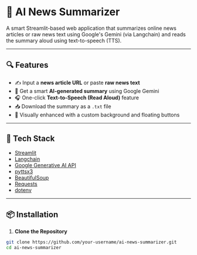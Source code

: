 # 📰 AI News Summarizer

A smart Streamlit-based web application that summarizes online news articles or raw news text using Google's Gemini (via Langchain) and reads the summary aloud using text-to-speech (TTS).

---

## 🔍 Features

- ✍️ Input a **news article URL** or paste **raw news text**
- 🧠 Get a smart **AI-generated summary** using Google Gemini
- 🎧 One-click **Text-to-Speech (Read Aloud)** feature
- 📥 Download the summary as a `.txt` file
- 🌄 Visually enhanced with a custom background and floating buttons

---

## 🚀 Tech Stack

- [Streamlit](https://streamlit.io/)
- [Langchain](https://www.langchain.com/)
- [Google Generative AI API](https://ai.google.dev/)
- [pyttsx3](https://pypi.org/project/pyttsx3/)
- [BeautifulSoup](https://www.crummy.com/software/BeautifulSoup/)
- [Requests](https://docs.python-requests.org/)
- [dotenv](https://pypi.org/project/python-dotenv/)

---

## 📦 Installation

1. **Clone the Repository**

```bash
git clone https://github.com/your-username/ai-news-summarizer.git
cd ai-news-summarizer
